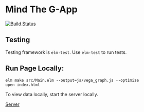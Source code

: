 # Mind The G-App
[![Build Status](https://travis-ci.com/Naomi-Dennis/mind_the_gapp_front_end.svg?branch=master)](https://travis-ci.com/Naomi-Dennis/mind_the_gapp_front_end)

## Testing 
Testing framework is `elm-test`. Use `elm-test` to run tests.

## Run Page Locally:

```
elm make src/Main.elm --output=js/vega_graph.js --optimize
open index.html
```

To view data locally, start the server locally.

[Server](https://github.com/Naomi-Dennis/mind_the_gapp_back)

